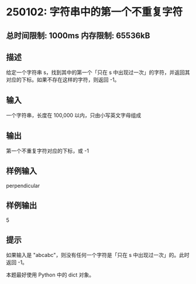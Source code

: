 # 250102: 字符串中的第一个不重复字符

## 总时间限制: 1000ms  内存限制: 65536kB

## 描述

给定一个字符串 s，找到其中的第一个「只在 s 中出现过一次」的字符，并返回其对应的下标。如果不存在这样的字符，则返回 -1。

## 输入

一个字符串，长度在 100,000 以内，只由小写英文字母组成

## 输出

第一个不重复字符对应的下标，或 -1

## 样例输入

perpendicular

## 样例输出

5

## 提示

如果输入是 "abcabc"，则没有任何一个字符是「只在 s 中出现过一次」的。此时返回 -1。

本题最好使用 Python 中的 dict 对象。